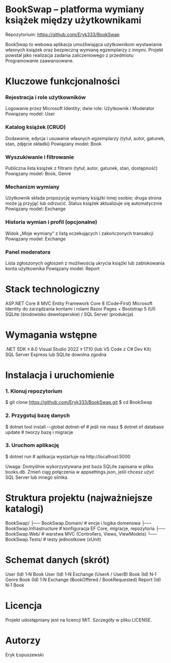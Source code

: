 # BookSwap – platforma wymiany książek między użytkownikami
Repozytorium: https://github.com/Eryk333/BookSwap

BookSwap to webowa aplikacja umożliwiająca użytkownikom wystawianie własnych książek oraz bezpieczną wymianę egzemplarzy z innymi. Projekt powstał jako realizacja zadania zaliczeniowego z przedmiotu Programowanie zaawansowane.


# Kluczowe funkcjonalności

### Rejestracja i role użytkowników
Logowanie przez Microsoft Identity; dwie role: Użytkownik i Moderator
Powiązany model: User

### Katalog książek (CRUD)
Dodawanie, edycja i usuwanie własnych egzemplarzy (tytuł, autor, gatunek, stan, zdjęcie okładki)
Powiązany model: Book

### Wyszukiwanie i filtrowanie
Publiczna lista książek z filtrami (tytuł, autor, gatunek, stan, dostępność)
Powiązany model: Book, Genre

### Mechanizm wymiany
Użytkownik składa propozycję wymiany książki innej osobie; druga strona może ją przyjąć lub odrzucić. Status książek aktualizuje się automatycznie
Powiązany model: Exchange

### Historia wymian i profil (opcjonalne)
Widok „Moje wymiany” z listą oczekujących i zakończonych transakcji
Powiązany model: Exchange

### Panel moderatora
Lista zgłoszonych ogłoszeń z możliwością ukrycia książki lub zablokowania konta użytkownika
Powiązany model: Report


# Stack technologiczny

ASP.NET Core 8 MVC
Entity Framework Core 8 (Code‑First)
Microsoft Identity do zarządzania kontami i rolami
Razor Pages + Bootstrap 5 (UI)
SQLite (środowisko deweloperskie) / SQL Server (produkcja)


# Wymagania wstępne

.NET SDK	≥ 8.0
Visual Studio 2022	≥ 17.10 (lub VS Code z C# Dev Kit)
SQL Server Express lub SQLite	dowolna zgodna


# Instalacja i uruchomienie

### 1. Klonuj repozytorium
$ git clone https://github.com/Eryk333/BookSwap.git
$ cd BookSwap

### 2. Przygotuj bazę danych
$ dotnet tool install --global dotnet-ef   # jeśli nie masz
$ dotnet ef database update                # tworzy bazę i migracje

### 3. Uruchom aplikację
$ dotnet run                                # aplikacja wystartuje na http://localhost:5000

Uwaga: Domyślnie wykorzystywana jest baza SQLite zapisana w pliku books.db. Zmień ciąg połączenia w appsettings.json, jeśli chcesz użyć SQL Server lub innego silnika.


# Struktura projektu (najważniejsze katalogi)

BookSwap/
├── BookSwap.Domain/        # encje i logika domenowa
├── BookSwap.Infrastructure # konfiguracja EF Core, migracje, repozytoria
├── BookSwap.Web/           # warstwa MVC (Controllers, Views, ViewModels)
└── BookSwap.Tests/         # testy jednostkowe (xUnit)


# Schemat danych (skrót)

User (Id) 1‑N Book
User (Id) 1‑N Exchange (UserA / UserB)
Book (Id) N‑1 Genre
Book (Id) 1‑N Exchange (BookOffered / BookRequested)
Report (Id) N‑1 Book


# Licencja

Projekt udostępniany jest na licencji MIT. Szczegóły w pliku LICENSE.

# Autorzy

Eryk Łopuszewski

